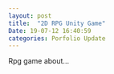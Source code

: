 ```yaml
---
layout: post
title:  "2D RPG Unity Game"
Date: 19-07-12 16:40:59 
categories: Porfolio Update
---
```

Rpg game about...

